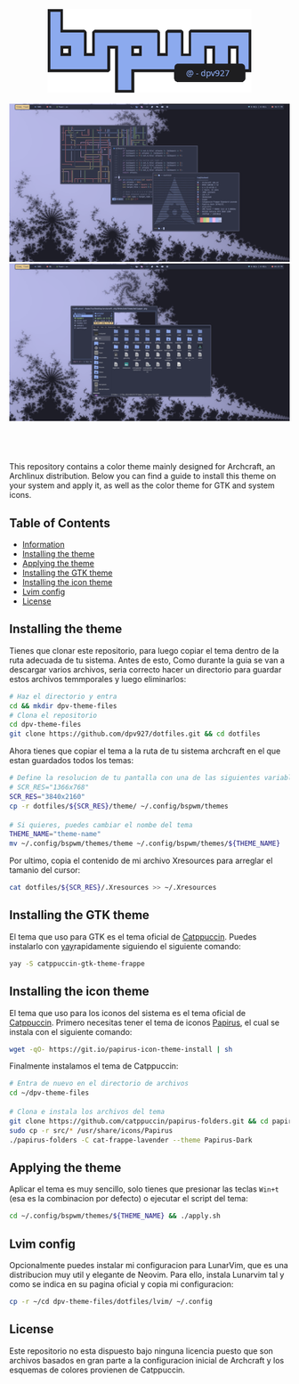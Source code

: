 <div class='logo' align='center'>
    <!-- Repo logo | bspwm @dpv927  -->
    <img src='resources/logo.png' height='150'>
</div>

<div class='preview'>
    <!-- Theme preview- might add thunar, ranger.. -->
    <br><img src='resources/preview.png'>
    <br><img src='resources/gtk.png'>
</div>

<h1>
  <a href="#--------">
    <img alt="" align="right" src="https://img.shields.io/github/stars/dpv927/dotfiles?color=0C0E0F&labelColor=0C0E0F&style=for-the-badge"/>
  </a>
  <a href="#--------">
    <img alt="" align="left" src="https://badges.pufler.dev/visits/dpv927/dotfiles?style=flat-square&label=&color=0C0E0F&logo=github&logoColor=white&labelColor=0C0E0F"/>
  </a>
</h1>
<br>


This repository contains a color theme mainly designed for Archcraft, an Archlinux distribution. 
Below you can find a guide to install this theme on your system and apply it, as well as the color theme for GTK and system icons.

## Table of Contents

- <a href="#information">Information</a>
- <a href="#installing-the-theme">Installing the theme</a>
- <a href="#applying-the-theme">Applying the theme</a>
- <a href="#installing-the-gtk-theme">Installing the GTK theme</a>
- <a href="#installing-the-icon-theme">Installing the icon theme</a>
- <a href="#lvim-config">Lvim config</a>
- <a href="#license">License</a>
  
## Installing the theme

Tienes que clonar este repositorio, para luego copiar el tema dentro de la ruta adecuada de tu sistema. Antes de esto,  Como durante la guia se van a descargar varios archivos, seria correcto hacer un directorio para guardar estos archivos temmporales y luego eliminarlos:

```bash
# Haz el directorio y entra
cd && mkdir dpv-theme-files
# Clona el repositorio
cd dpv-theme-files
git clone https://github.com/dpv927/dotfiles.git && cd dotfiles
```

Ahora tienes que copiar el tema a la ruta de tu sistema archcraft en el que estan guardados todos los temas:

```bash
# Define la resolucion de tu pantalla con una de las siguientes variables: 
# SCR_RES="1366x768"
SCR_RES="3840x2160"
cp -r dotfiles/${SCR_RES}/theme/ ~/.config/bspwm/themes

# Si quieres, puedes cambiar el nombe del tema
THEME_NAME="theme-name"
mv ~/.config/bspwm/themes/theme ~/.config/bspwm/themes/${THEME_NAME}
```

Por ultimo, copia el contenido de mi archivo Xresources para arreglar el tamanio del cursor:

```bash
cat dotfiles/${SCR_RES}/.Xresources >> ~/.Xresources
```

## Installing the GTK theme

El tema que uso para GTK es el tema oficial de <a href="https://github.com/catppuccin/gtk">Catppuccin</a>. Puedes instalarlo con <a href="https://aur.archlinux.org/packages/yay"> yay</a>rapidamente siguiendo el siguiente comando:

```bash
yay -S catppuccin-gtk-theme-frappe
```

## Installing the icon theme
El tema que uso para los iconos del sistema es el tema oficial de <a href="https://github.com/catppuccin/papirus-folders">Catppuccin</a>. Primero necesitas tener el tema de iconos <a href="https://github.com/PapirusDevelopmentTeam/papirus-icon-theme">Papirus</a>, el cual se instala con el siguiente comando: 

```bash
wget -qO- https://git.io/papirus-icon-theme-install | sh
```

Finalmente instalamos el tema de Catppuccin:

```bash
# Entra de nuevo en el directorio de archivos
cd ~/dpv-theme-files

# Clona e instala los archivos del tema
git clone https://github.com/catppuccin/papirus-folders.git && cd papirus-folders
sudo cp -r src/* /usr/share/icons/Papirus
./papirus-folders -C cat-frappe-lavender --theme Papirus-Dark
```

## Applying the theme

Aplicar el tema es muy sencillo, solo tienes que presionar las teclas ``Win+t`` (esa es la combinacion por defecto) o ejecutar el script del tema:

```bash
cd ~/.config/bspwm/themes/${THEME_NAME} && ./apply.sh
```

## Lvim config
Opcionalmente puedes instalar mi configuracion para LunarVim, que es una distribucion muy util y elegante de Neovim. Para ello, instala Lunarvim tal y como se indica en su pagina oficial y copia mi configuracion:

```bash
cp -r ~/cd dpv-theme-files/dotfiles/lvim/ ~/.config
```

## License
Este repositorio no esta dispuesto bajo ninguna licencia puesto que son archivos basados en gran parte a la configuracion inicial de Archcraft y los esquemas de colores provienen de Catppuccin.